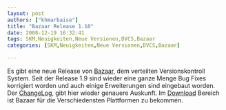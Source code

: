 ```yaml
---
layout: post
authors: ["khmarbaise"]
title: "Bazaar Release 1.10"
date: 2008-12-19 16:32:41
tags: SKM,Neuigkeiten,Neue Versionen,DVCS,Bazaar
categories: [SKM,Neuigkeiten,Neue Versionen,DVCS,Bazaar]

---
```

Es gibt eine neue Release von [Bazaar](http://www.bazaar-vcs.org), dem verteilten Versionskontroll System. 
Seit der Release 1.9 sind wieder eine ganze Menge Bug Fixes korrigiert worden und auch einige Erweiterungen sind eingebaut worden. 
Der [ChangeLog](http://doc.bazaar-vcs.org/bzr.1.10/en/release-notes/NEWS.html#bzr-1-10-2008-12-05), gibt hier wieder genauere Auskunft. 
Im [Download](http://bazaar-vcs.org/Download) Bereich ist Bazaar für die Verschiedensten Plattformen zu bekommen.
